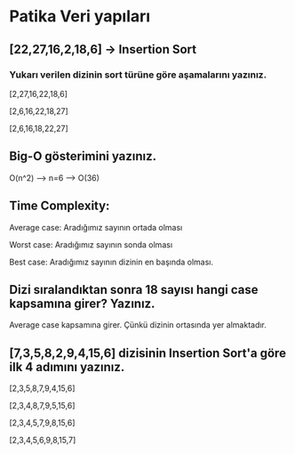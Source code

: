 # Patika Veri yapıları

## [22,27,16,2,18,6] -> Insertion Sort

### Yukarı verilen dizinin sort türüne göre aşamalarını yazınız.

[2,27,16,22,18,6]

[2,6,16,22,18,27]

[2,6,16,18,22,27]

## Big-O gösterimini yazınız.

O(n^2) --> n=6 --> O(36)


## Time Complexity:

Average case: Aradığımız sayının ortada olması

Worst case: Aradığımız sayının sonda olması

Best case: Aradığımız sayının dizinin en başında olması.

## Dizi sıralandıktan sonra 18 sayısı hangi case kapsamına girer? Yazınız.

Average case kapsamına girer. Çünkü dizinin ortasında yer almaktadır.

## [7,3,5,8,2,9,4,15,6] dizisinin Insertion Sort'a göre ilk 4 adımını yazınız.

[2,3,5,8,7,9,4,15,6]

[2,3,4,8,7,9,5,15,6]

[2,3,4,5,7,9,8,15,6]

[2,3,4,5,6,9,8,15,7]